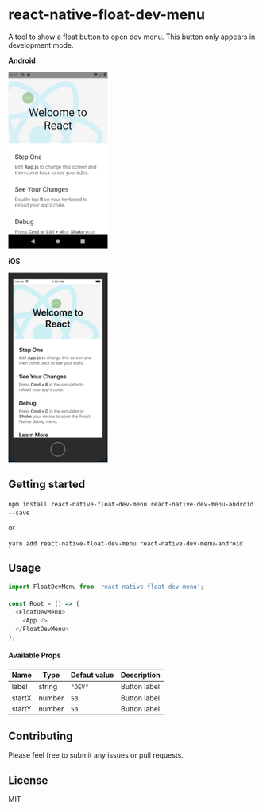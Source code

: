 # react-native-float-dev-menu

A tool to show a float button to open dev menu. This button only appears in development mode.


**Android**

<img src="https://raw.githubusercontent.com/franciscomorais/react-native-float-dev-menu/master/assets/android.gif" width="200px">

**iOS**

<img src="https://raw.githubusercontent.com/franciscomorais/react-native-float-dev-menu/master/assets/ios.gif" width="200px">


## Getting started

`npm install react-native-float-dev-menu react-native-dev-menu-android --save`

or

`yarn add react-native-float-dev-menu react-native-dev-menu-android`

## Usage
```javascript
import FloatDevMenu from 'react-native-float-dev-menu';

const Root = () => (
  <FloatDevMenu>
    <App />
  </FloatDevMenu>
);
```

#### Available Props

| Name    |  Type  | Defaut value | Description    |
| ------- | ------ | ------------ | -------------- |
|  label  | string | `"DEV"`      | Button label   |
|  startX | number | `50`         | Button label   |
|  startY | number | `50`         | Button label   |


## Contributing

Please feel free to submit any issues or pull requests.

## License
MIT
